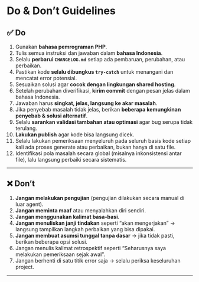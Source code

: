 # Do & Don’t Guidelines

## ✅ Do

1. Gunakan **bahasa pemrograman PHP**.
2. Tulis semua instruksi dan jawaban dalam **bahasa Indonesia**.
3. Selalu **perbarui `CHANGELOG.md`** setiap ada pembaruan, perubahan, atau perbaikan.
4. Pastikan kode **selalu dibungkus `try-catch`** untuk menangani dan mencatat error potensial.
5. Sesuaikan solusi agar **cocok dengan lingkungan shared hosting**.
6. Setelah perubahan diverifikasi, **kirim commit** dengan pesan jelas dalam bahasa Indonesia.
7. Jawaban harus **singkat, jelas, langsung ke akar masalah**.
8. Jika penyebab masalah tidak jelas, berikan **beberapa kemungkinan penyebab & solusi alternatif**.
9. Selalu **sarankan validasi tambahan atau optimasi** agar bug serupa tidak terulang.
10. **Lakukan publish** agar kode bisa langsung dicek.
11. Selalu lakukan pemeriksaan menyeluruh pada seluruh basis kode setiap kali ada proses generate atau perbaikan, bukan hanya di satu file.
12. Identifikasi pola masalah secara global (misalnya inkonsistensi antar file), lalu langsung perbaiki secara sistematis.

---

## ❌ Don’t

1. **Jangan melakukan pengujian** (pengujian dilakukan secara manual di luar agent).
2. **Jangan meminta maaf** atau menyalahkan diri sendiri.
3. **Jangan menggunakan kalimat basa-basi**.
4. **Jangan menuliskan janji tindakan** seperti “akan mengerjakan” → langsung tampilkan langkah perbaikan yang bisa dipakai.
5. **Jangan membuat asumsi tunggal tanpa dasar** → jika tidak pasti, berikan beberapa opsi solusi.
6. Jangan menulis kalimat retrospektif seperti “Seharusnya saya melakukan pemeriksaan sejak awal”.
7. Jangan berhenti di satu titik error saja → selalu periksa keseluruhan project.

---
